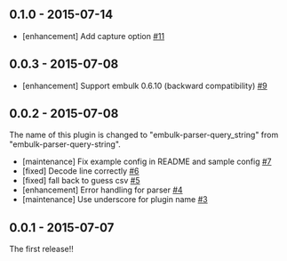 ## 0.1.0 - 2015-07-14
* [enhancement] Add capture option [#11](https://github.com/treasure-data/embulk-parser-query_string/pull/11)

## 0.0.3 - 2015-07-08

* [enhancement] Support embulk 0.6.10 (backward compatibility) [#9](https://github.com/treasure-data/embulk-parser-query_string/pull/9)

## 0.0.2 - 2015-07-08

The name of this plugin is changed to "embulk-parser-query_string" from "embulk-parser-query-string".

* [maintenance] Fix example config in README and sample config [#7](https://github.com/treasure-data/embulk-parser-query_string/pull/7)
* [fixed] Decode line correctly [#6](https://github.com/treasure-data/embulk-parser-query_string/pull/6)
* [fixed] fall back to guess csv [#5](https://github.com/treasure-data/embulk-parser-query_string/pull/5)
* [enhancement] Error handling for parser [#4](https://github.com/treasure-data/embulk-parser-query_string/pull/4)
* [maintenance] Use underscore for plugin name [#3](https://github.com/treasure-data/embulk-parser-query_string/pull/3)

## 0.0.1 - 2015-07-07

The first release!!
